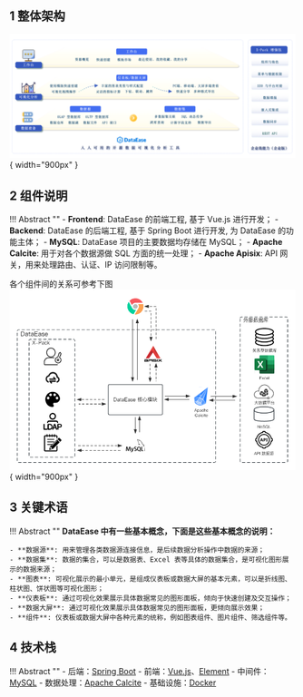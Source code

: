 ## 1 整体架构

![整体架构](./newimg/product_acceptance/功能架构图.png){ width="900px" }

## 2 组件说明

!!! Abstract ""
    - **Frontend**:  DataEase 的前端工程, 基于 Vue.js 进行开发；
    - **Backend**:  DataEase 的后端工程, 基于 Spring Boot 进行开发, 为 DataEase 的功能主体；
    - **MySQL**:  DataEase 项目的主要数据均存储在 MySQL；
    - **Apache Calcite**: 用于对各个数据源做 SQL 方面的统一处理；
    - **Apache Apisix**: API 网关，用来处理路由、认证、IP 访问限制等。

各个组件间的关系可参考下图  
![组件说明](./newimg/product_acceptance/2.0组件关系图.png){ width="900px" }

## 3 关键术语

!!! Abstract ""
    **DataEase 中有一些基本概念，下面是这些基本概念的说明：**

    - **数据源**: 用来管理各类数据源连接信息，是后续数据分析操作中数据的来源；
    - **数据集**: 数据的集合，可以是数据表、Excel 表等具体的数据集合，是可视化图形展示的数据来源；
    - **图表**: 可视化展示的最小单元，是组成仪表板或数据大屏的基本元素，可以是折线图、柱状图、饼状图等可视化图形；
    - **仪表板**: 通过可视化效果展示具体数据常见的图形面板，倾向于快速创建及交互操作；
    - **数据大屏**: 通过可视化效果展示具体数据常见的图形面板，更倾向展示效果；
    - **组件**: 仪表板或数据大屏中各种元素的统称，例如图表组件、图片组件、筛选组件等。
    
## 4 技术栈

!!! Abstract ""
    - 后端：[Spring Boot](https://spring.io/projects/spring-boot)
    - 前端：[Vue.js](https://vuejs.org/)、[Element](https://element.eleme.cn/)
    - 中间件：[MySQL](https://www.mysql.com/)
    - 数据处理：[Apache Calcite](https://calcite.apache.org/)
    - 基础设施：[Docker](https://www.docker.com/)
